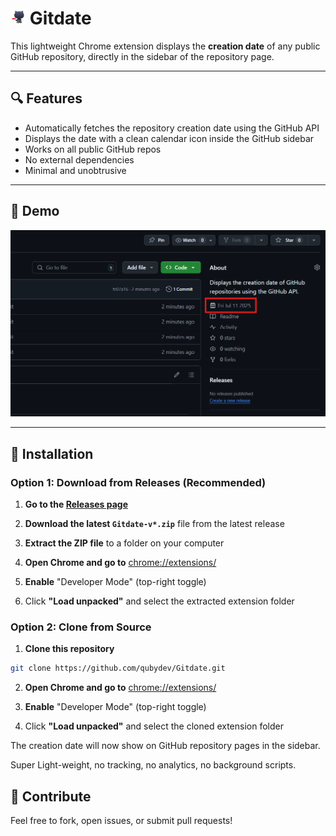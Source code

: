 # <img src="./public/logo.png" height="24" width="24" /> Gitdate

This lightweight Chrome extension displays the **creation date** of any public GitHub repository, directly in the sidebar of the repository page.

---

## 🔍 Features

- Automatically fetches the repository creation date using the GitHub API
- Displays the date with a clean calendar icon inside the GitHub sidebar
- Works on all public GitHub repos
- No external dependencies
- Minimal and unobtrusive

---

## 🧪 Demo

![screenshot](public/screenshot.png)

---

## 🚀 Installation

### Option 1: Download from Releases (Recommended)

1. **Go to the [Releases page](https://github.com/qubydev/Gitdate/releases)**

2. **Download the latest `Gitdate-v*.zip`** file from the latest release

3. **Extract the ZIP file** to a folder on your computer

4. **Open Chrome and go to** <a href="chrome://extensions/">chrome://extensions/</a>

5. **Enable** "Developer Mode" (top-right toggle)

6. Click **"Load unpacked"** and select the extracted extension folder

### Option 2: Clone from Source

1. **Clone this repository**  

```bash
git clone https://github.com/qubydev/Gitdate.git
```

2. **Open Chrome and go to** <a href="chrome://extensions/">chrome://extensions/</a>

3. **Enable** "Developer Mode" (top-right toggle)

4. Click **"Load unpacked"** and select the cloned extension folder

The creation date will now show on GitHub repository pages in the sidebar.

Super Light-weight, no tracking, no analytics, no background scripts.


## 🤝 Contribute

Feel free to fork, open issues, or submit pull requests!
